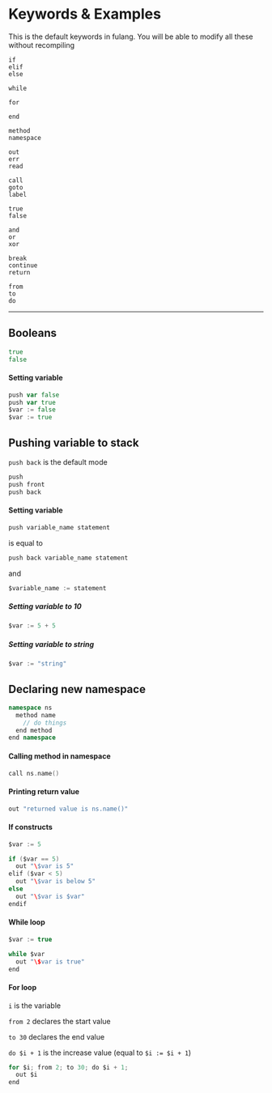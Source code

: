 # Keywords & Examples

This is the default keywords in fulang. You will be able to modify all these without recompiling

```
if
elif
else

while

for

end

method
namespace

out
err
read

call
goto
label

true
false

and
or
xor

break
continue
return

from
to
do
```

***

## Booleans

```go
true
false
```

#### Setting variable

```go
push var false
push var true
$var := false
$var := true
```

## Pushing variable to stack

```push back``` is the default mode

```go
push
push front
push back
```

#### Setting variable

```go
push variable_name statement
```

is equal to

```go
push back variable_name statement
```

and

```go
$variable_name := statement
```

##### Setting variable to 10

```go
$var := 5 + 5
```

##### Setting variable to string

```go
$var := "string"
```

## Declaring new namespace

```cpp
namespace ns
  method name
    // do things
  end method
end namespace
```

#### Calling method in namespace

```go
call ns.name()
```

#### Printing return value

```go
out "returned value is ns.name()"
```

#### If constructs

```go
$var := 5

if ($var == 5)
  out "\$var is 5"
elif ($var < 5)
  out "\$var is below 5"
else
  out "\$var is $var"
endif
```

#### While loop

```c
$var := true

while $var
  out "\$var is true"
end
```

#### For loop

```i``` is the variable

```from 2``` declares the start value

```to 30``` declares the end value

```do $i + 1``` is the increase value (equal to ```$i := $i + 1```)

```go
for $i; from 2; to 30; do $i + 1;
  out $i
end
```
